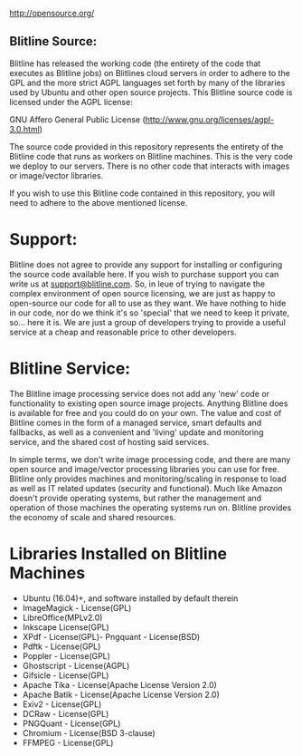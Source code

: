 http://opensource.org/


Blitline Source:
---

Blitline has released the working code (the entirety of the code that executes as Blitline jobs) on Blitlines cloud servers in order to adhere to the GPL and the more strict AGPL languages set forth by many of the libraries used by Ubuntu and other open source projects. This Blitline source code is licensed under the AGPL license:

GNU Affero General Public License (http://www.gnu.org/licenses/agpl-3.0.html)

The source code provided in this repository represents the entirety of the Blitline code that runs as workers on Blitline machines. This is the very code we deploy to our servers. There is no other code that interacts with images or image/vector libraries.

If you wish to use this Blitline code contained in this repository, you will need to adhere to the above mentioned license.

# Support:
Blitline does not agree to provide any support for installing or configuring the source code available here. If you wish to purchase support you can write us at support@blitline.com. So, in leue of trying to navigate the complex environment of open source licensing, we are just as happy to open-source our code for all to use as they want. We have nothing to hide in our code, nor do we think it's so 'special' that we need to keep it private, so... here it is. We are just a group of developers trying to provide a useful service at a cheap and reasonable price to other developers.

# Blitline Service:
The Blitline image processing service does not add any 'new' code or functionality to existing open source image projects. Anything Blitline does is available for free and you could do on your own. The value and cost of Blitline comes in the form of a managed service, smart defaults and fallbacks, as well as a convenient and 'living' update and monitoring service, and the shared cost of hosting said services.

In simple terms, we don't write image processing code, and there are many open source and image/vector processing libraries you can use for free. Blitline only provides machines and monitoring/scaling in response to load as well as IT related updates (security and functional). Much like Amazon doesn't provide operating systems, but rather the management and operation of those machines the operating systems run on. Blitline provides the economy of scale and shared resources.


# Libraries Installed on Blitline Machines
- Ubuntu (16.04)+, and software installed by default therein
- ImageMagick - License(GPL)
- LibreOffice(MPLv2.0)
- Inkscape License(GPL)
- XPdf - License(GPL)- Pngquant - License(BSD)
- Pdftk - License(GPL)
- Poppler - License(GPL)
- Ghostscript - License(AGPL)
- Gifsicle - License(GPL)
- Apache Tika - License(Apache License Version 2.0)
- Apache Batik - License(Apache License Version 2.0)
- Exiv2 - License(GPL)
- DCRaw - License(GPL)
- PNGQuant - License(GPL)
- Chromium - License(BSD 3-clause)
- FFMPEG - License(GPL)


